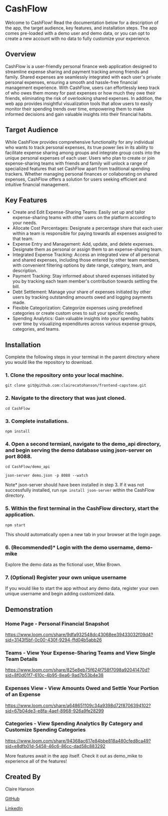 # CashFlow

Welcome to CashFlow! Read the documentation below for a description of the app, the target audience, key features, and installation steps. The app comes pre-loaded with a demo user and demo data, or you can opt to create a new account with no data to fully customize your experience.

## Overview

CashFlow is a user-friendly personal finance web application designed to streamline expense sharing and payment tracking among friends and family. Shared expenses are seamlessly integrated with each user's private personal expenses, ensuring a smooth and hassle-free financial management experience. With CashFlow, users can effortlessly keep track of who owes them money for past expenses or how much they owe their friends, eliminating the risk of overlooking shared expenses. In addition, the web app provides insightful visualization tools that allow users to easily monitor their spending trends over time, empowering them to make informed decisions and gain valuable insights into their financial habits.

## Target Audience

While CashFlow provides comprehensive functionality for any individual who wants to track personal expenses, its true power lies in its ability to facilitate expense sharing among groups and integrate group costs into the unique personal expenses of each user. Users who plan to create or join expense-sharing teams with friends and family will unlock a range of specialized features that set CashFlow apart from traditional spending trackers. Whether managing personal finances or collaborating on shared expenses, CashFlow offers a solution for users seeking efficient and intuitive financial management.

## Key Features

* Create and Edit Expense-Sharing Teams: Easily set up and tailor expense-sharing teams with other users on the platform according to your needs.
* Allocate Cost Percentages: Designate a percentage share that each user within a team is responsible for paying towards all expenses assigned to that team.
* Expense Entry and Management: Add, update, and delete expenses. Designate them as personal or assign them to an expense-sharing team.
* Integrated Expense Tracking: Access an integrated view of all personal and shared expenses, including those entered by other team members, with convenient filtering options by date range, category, team, and description.
* Payment Tracking: Stay informed about shared expenses initiated by you by tracking each team member's contribution towards settling the bill.
* Debt Settlement: Manage your share of expenses initiated by other users by tracking outstanding amounts owed and logging payments made.
* Flexible Categorization: Categorize expenses using predefined categories or create custom ones to suit your specific needs.
* Spending Analytics: Gain valuable insights into your spending habits over time by visualizing expenditures across various expense groups, categories, and teams. 

## Installation

Complete the following steps in your terminal in the parent directory where you would like the repository to download.

### 1. Clone the repository onto your local machine.
`git clone git@github.com:clairecatohanson/frontend-capstone.git`

### 2. Navigate to the directory that was just cloned.
`cd CashFlow`

### 3. Complete installations.
`npm install`

### 4. Open a second termianl, navigate to the demo_api directory, and begin serving the demo database using json-server on port 8088.
`cd CashFlow/demo_api`

`json-server demo.json -p 8088 --watch`

Note* json-server should have been installed in step 3. If it was not successfully installed, run `npm install json-server` within the CashFlow directory.

### 5. Within the first terminal in the CashFlow directory, start the application.
`npm start`

This should automatically open a new tab in your browser at the login page.

### 6. (Recommended)* Login with the demo username, demo-mike
Explore the demo data as the fictional user, Mike Brown. 

### 7. (Optional) Register your own unique username
If you would like to start the app without any demo data, register your own unique username and begin adding customized data.


## Demonstration

### Home Page - Personal Financial Snapshot
https://www.loom.com/share/9dfa932548dc43068ee39433032f09d4?sid=3143f5bf-0c00-430f-9294-ffd04b5abb26

### Teams - View Your Expense-Sharing Teams and View Single Team Details
https://www.loom.com/share/825e8eb75f624f758f7098a92041470d?sid=8f0d01f7-610c-4b95-8ea6-9ad7b53b4e38

### Expenses View - View Amounts Owed and Settle Your Portion of an Expense
https://www.loom.com/share/a648651109c34a9398d72f8706394102?sid=67b04de3-e8fa-4aef-8968-926a9fe28299

### Categories - View Spending Analytics By Category and Customize Spending Categories
https://www.loom.com/share/94368ac617e84bbe818a480cfed8ca49?sid=e8dfb01d-5458-46c6-86cc-dad58c883292

More features await in the app itself. Check it out as demo_mike to experience all of the features!

## Created By
Claire Hanson

[GitHub](https://github.com/clairecatohanson)

[LinkedIn](https://www.linkedin.com/in/claire-hanson/)

